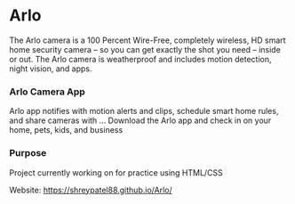 # Arlo

The Arlo camera is a 100 Percent Wire-Free, completely wireless, HD smart home security camera – so you can get exactly the shot you need – inside or out. The Arlo camera is weatherproof and includes motion detection, night vision, and apps.

### Arlo Camera App
Arlo app notifies with motion alerts and clips, schedule smart home rules, and share cameras with ... Download the Arlo app and check in on your home, pets, kids, and business

### Purpose
Project currently working on for practice using HTML/CSS

Website: https://shreypatel88.github.io/Arlo/
